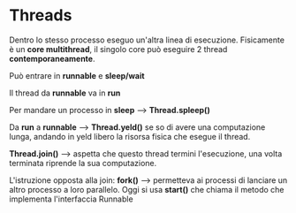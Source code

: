# Threads

Dentro lo stesso processo eseguo un'altra linea di esecuzione. 
Fisicamente è un **core multithread**, il singolo core può eseguire 2 thread **contemporaneamente**.

Può entrare in **runnable** e **sleep/wait**

Il thread da **runnable** va in **run**

Per mandare un processo in **sleep** --> **Thread.spleep()**

Da **run** a **runnable** --> **Thread.yeld()** se so di avere una computazione lunga, andando in yeld libero la risorsa fisica che esegue il thread.

**Thread.join()** --> aspetta che questo thread termini l'esecuzione, una volta terminata riprende la sua computazione.

L'istruzione opposta alla join: **fork()** --> permetteva ai processi di lanciare un altro processo a loro parallelo. 
Oggi si usa **start()** che chiama il metodo che implementa l'interfaccia Runnable
